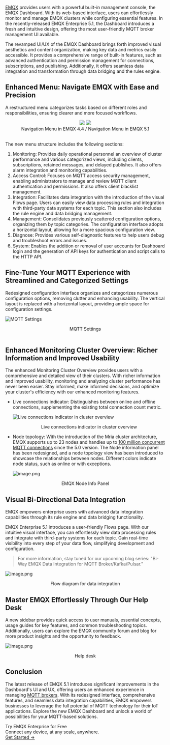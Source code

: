 [EMQX](https://www.emqx.com/en/products/emqx) provides users with a powerful built-in management console, the EMQX Dashboard. With its web-based interface, users can effortlessly monitor and manage EMQX clusters while configuring essential features. In the recently-released EMQX Enterprise 5.1, the Dashboard introduces a fresh and intuitive design, offering the most user-friendly MQTT broker management UI available.

The revamped UI/UX of the EMQX Dashboard brings forth improved visual aesthetics and content organization, making key data and metrics easily accessible. It provides a comprehensive range of built-in features, such as advanced authentication and permission management for connections, subscriptions, and publishing. Additionally, it offers seamless data integration and transformation through data bridging and the rules engine.

## Enhanced Menu: Navigate EMQX with Ease and Precision

A restructured menu categorizes tasks based on different roles and responsibilities, ensuring clearer and more focused workflows.

<div style="text-align:center;">
  <div style="display:inline-block;"><img src="https://assets.emqx.com/images/b0df2eb462165fc57b21ef700fc300c5.gif"></div>
  <div style="display:inline-block;"><img src="https://assets.emqx.com/images/6fc8d90a3a350db5f4fcbf774584a120.gif"></div>
</div>

<center>Navigation Menu in EMQX 4.4 / Navigation Menu in EMQX 5.1 </center>

<br>

The new menu structure includes the following sections:

1. Monitoring: Provides daily operational personnel an overview of cluster performance and various categorized views, including clients, subscriptions, retained messages, and delayed publishes. It also offers alarm integration and monitoring capabilities.
2. Access Control: Focuses on MQTT access security management, enabling administrators to manage and review MQTT client authentication and permissions. It also offers client blacklist management.
3. Integration: Facilitates data integration with the introduction of the visual Flows page. Users can easily view data processing rules and integration with third-party data systems for each topic. This section also includes the rule engine and data bridging management.
4. Management: Consolidates previously scattered configuration options, organizing them by topic categories. The configuration interface adopts a horizontal layout, allowing for a more spacious configuration view.
5. Diagnose: Provides various self-diagnostic features to help users debug and troubleshoot errors and issues.
6. System: Enables the addition or removal of user accounts for Dashboard login and the generation of API keys for authentication and script calls to the HTTP API.

## Fine-Tune Your MQTT Experience with Streamlined and Categorized Settings

Redesigned configuration interface organizes and categorizes numerous configuration options, removing clutter and enhancing usability. The vertical layout is replaced with a horizontal layout, providing ample space for configuration settings.

![MQTT Settings](https://assets.emqx.com/images/236962a1a0e822dd494ae6d02f7d83f9.gif)

<center>MQTT Settings</center>

<br>

## Enhanced Monitoring Cluster Overview: Richer Information and Improved Usability

The enhanced Monitoring Cluster Overview provides users with a comprehensive and detailed view of their clusters. With richer information and improved usability, monitoring and analyzing cluster performance has never been easier. Stay informed, make informed decisions, and optimize your cluster's efficiency with our enhanced monitoring features.

- Live connections indicator: Distinguishes between online and offline connections, supplementing the existing total connection count metric.

  ![Live connections indicator in cluster overview](https://assets.emqx.com/images/562b8d0f7b00cee1dc3ab325c3a6433f.png)

  <center>Live connections indicator in cluster overview</center>

- Node topology: With the introduction of the Mria cluster architecture, EMQX supports up to 23 nodes and handles up to [100 million concurrent MQTT connections](https://www.emqx.com/en/blog/reaching-100m-mqtt-connections-with-emqx-5-0) since the 5.0 version. The Node information panel has been redesigned, and a node topology view has been introduced to showcase the relationships between nodes. Different colors indicate node status, such as online or with exceptions.

  ![image.png](https://assets.emqx.com/images/f1158ebc6657be23f823553801d94237.png)

<center>EMQX Node Info Panel</center>

## Visual Bi-Directional Data Integration

EMQX empowers enterprise users with advanced data integration capabilities through its rule engine and data bridging functionality. 

EMQX Enterprise 5.1 introduces a user-friendly Flows page. With our intuitive visual interface, you can effortlessly view data processing rules and integrate with third-party systems for each topic. Gain real-time visibility into every step of your data flow, simplifying development and configuration. 

> For more information, stay tuned for our upcoming blog series: "Bi-Way EMQX Data Integration for MQTT Broker/Kafka/Pulsar."

![image.png](https://assets.emqx.com/images/6eb9d437eb81a4363fff410e80b7ad1c.png)

<center>Flow diagram for data integration</center>

## Master EMQX Effortlessly Through Our Help Desk

A new sidebar provides quick access to user manuals, essential concepts, usage guides for key features, and common troubleshooting topics. Additionally, users can explore the EMQX community forum and blog for more product insights and the opportunity to feedback.

![image.png](https://assets.emqx.com/images/c9fba5e4778c3cfe4212a70d38a9e92c.png)

<center>Help desk</center>

## Conclusion

The latest release of EMQX 5.1 introduces significant improvements in the Dashboard's UI and UX, offering users an enhanced experience in managing [MQTT brokers](https://www.emqx.com/en/blog/the-ultimate-guide-to-mqtt-broker-comparison). With its redesigned interface, comprehensive features, and seamless data integration capabilities, EMQX empowers businesses to leverage the full potential of MQTT technology for their IoT applications. Explore the new EMQX Dashboard and unlock a world of possibilities for your MQTT-based solutions.



<section class="promotion">
    <div>
        Try EMQX Enterprise for Free
      <div class="is-size-14 is-text-normal has-text-weight-normal">Connect any device, at any scale, anywhere.</div>
    </div>
    <a href="https://www.emqx.com/en/try?product=enterprise" class="button is-gradient px-5">Get Started →</a>
</section>
